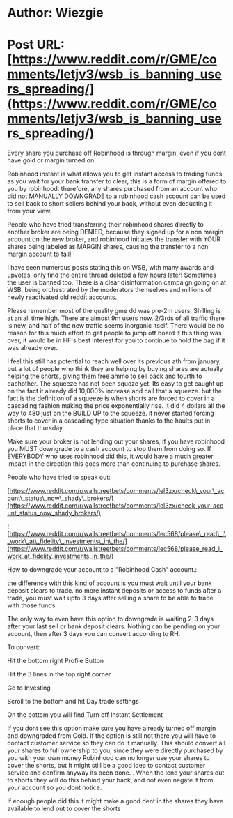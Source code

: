 # Author: Wiezgie
# Post URL: [https://www.reddit.com/r/GME/comments/letjv3/wsb_is_banning_users_spreading/](https://www.reddit.com/r/GME/comments/letjv3/wsb_is_banning_users_spreading/)


Every share you purchase off Robinhood is through margin, even if you dont have gold or margin turned on.

Robinhood instant is what allows you to get instant access to trading funds as you wait for your bank transfer to clear, this is a form of margin offered to you by robinhood. therefore, any shares purchased from an account who did not MANUALLY DOWNGRADE to a robinhood cash account can be used to sell back to short sellers behind your back, without even deducting it from your view.

People who have tried transferring their robinhood shares directly to another broker are being DENIED, because they signed up for a non margin account on the new broker, and robinhood initiates the transfer with YOUR shares being labeled as MARGIN shares, causing the transfer to a non margin account to fail!

I have seen numerous posts stating this on WSB, with many awards and upvotes, only find the entire thread deleted a few hours later! Sometimes the user is banned too. There is a clear disinformation campaign going on at WSB, being orchestrated by the moderators themselves and millions of newly reactivated old reddit accounts.

Please remember most of the quality gme dd was pre-2m users. Shilling is at an all time high. There are almost 9m users now. 2/3rds of all traffic there is new, and half of the new traffic seems inorganic itself. There would be no reason for this much effort to get people to jump off board if this thing was over, it would be in HF's best interest for you to continue to hold the bag if it was already over.

I feel this still has potential to reach well over its previous ath from january, but a lot of people who think they are helping by buying shares are actually helping the shorts, giving them free ammo to sell back and fourth to eachother. The squeeze has not been squoze yet. Its easy to get caught up on the fact it already did 10,000% increase and call that a squeeze. but the fact is the definition of a squeeze is when shorts are  forced to cover in a cascading fashion making the price exponentially rise. It did 4 dollars all the way to 480 just on the BUILD UP to the squeeze. it never started forcing shorts to cover in a cascading type situation thanks to the haults put in place that thursday.

Make sure your broker is not lending out your shares, if you have robinhood you MUST downgrade to a cash account to stop them from doing so. If EVERYBODY who uses robinhood did this, it would have a much greater impact in the direction this goes more than continuing to purchase shares.

People who have tried to speak out:

[https://www.reddit.com/r/wallstreetbets/comments/lel3zx/check\_your\_acount\_status\_now\_shady\_brokers/](https://www.reddit.com/r/wallstreetbets/comments/lel3zx/check_your_acount_status_now_shady_brokers/)

![https://www.reddit.com/r/wallstreetbets/comments/lec568/please\_read\_i\_work\_at\_fidelity\_investments\_in\_the/](https://www.reddit.com/r/wallstreetbets/comments/lec568/please_read_i_work_at_fidelity_investments_in_the/)

 

How to downgrade your account to a "Robinhood Cash" account.:

the difference with this kind of account is you must wait until your bank deposit clears to trade. no more instant deposits or access to funds after a trade, you must wait upto 3 days after selling a share to be able to trade with those funds.

The only way to even have this option to downgrade is waiting 2-3 days after your last sell or bank deposit clears. Nothing can be pending on your account, then after 3 days you can convert according to RH. 

To convert:

Hit the bottom right Profile Button

 Hit the 3 lines in the top right corner 

Go to Investing 

Scroll to the bottom and hit Day trade settings

 On the bottom you will find Turn off Instant Settlement

If you dont see this option make sure you have already turned off margin and downgraded from Gold. If the option is still not there you will have to contact customer service so they can do it manually. This should convert all your shares to full ownership to you, since they were directly purchased by you with your own money Robinhood can no longer use your shares to cover the shorts, but It might still be a good idea to contact customer service and confirm anyway its been done. . When the lend your shares out to shorts they will do this behind your back, and not even negate it from your account so you dont notice.

If enough people did this it might make a good dent in the shares they have available to lend out to cover the shorts